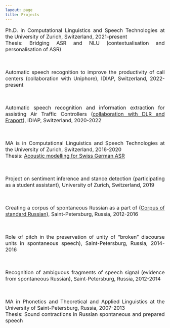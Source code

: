 ```yaml
---
layout: page
title: Projects
---
```



<font size="3.5">
<p align="justify">
<i class="fas fa-university"></i> Ph.D. in Computational Linguistics and Speech Technologies at the University of Zurich, Switzerland, 2021-present
<br />
<i class="fas fa-book-open"></i> Thesis: Bridging ASR and NLU (contextualisation and personalisation of ASR)
</p>
   
<br />

<p align="justify">
<i class="fas fa-university"></i> Automatic speech recognition to improve the productivity of call centers (collaboration with Uniphore), IDIAP, Switzerland, 2022-present
<br />
</p>

<!-- <a class="btn btn-outline-success"><i class="fas fa-book-open" aria-hidden="true"></i>&nbsp;{{- tag -}}&nbsp; ThesisR</a> -->
   
<br />

<p align="justify">
<i class="fas fa-university"></i> Automatic speech recognition and information extraction for assisting Air Traffic Controllers (<a href="https://www.dlr.de/en/media/publications/magazines/all-digital-magazines/dlrmagazine-172/a-mutual-understanding">collaboration with DLR and Fraport</a>), IDIAP, Switzerland, 2020-2022
<br />
</p>

<br />

<p align="justify">
<i class="fas fa-university"></i> MA is in Computational Linguistics and Speech Technologies at the University of Zurich, Switzerland, 2016-2020
<br />   
<i class="fas fa-book-open"></i> Thesis: <a href="https://github.com/yunigma/Kaldi-for-ASR-of-Swiss-German?tab=readme-ov-file">Acoustic modelling for Swiss German ASR</a>
</p>

<br />

<p align="justify">
<i class="fas fa-university"></i> Project on sentiment inference and stance detection (participating as a student assistant), University of Zurich, Switzerland, 2019
<br />   
</p>

<br />

<p align="justify">
<i class="fas fa-university"></i> Creating a corpus of spontaneous Russian as a part of (<a href="https://narusco.ru/">Corpus of standard Russian</a>), Saint-Petersburg, Russia, 2012-2016
<br />   
</p>

<br />

<p align="justify">
<i class="fas fa-university"></i> Role of pitch in the preservation of unity of “broken” discourse units in spontaneous speech), Saint-Petersburg, Russia, 2014-2016
<br />   
</p>

<br />

<p align="justify">
<i class="fas fa-university"></i> Recognition of ambiguous fragments of speech signal (evidence from spontaneous Russian), Saint-Petersburg, Russia, 2012-2014
<br />   
</p>

<br />

<p align="justify">
<i class="fas fa-university"></i>  MA in Phonetics and Theoretical and Applied Linguistics at the University of Saint-Petersburg, Russia, 2007-2013
<br />
<i class="fas fa-book-open"></i> Thesis: Sound contractions in Russian spontaneous and prepared speech
</p>

</font>
